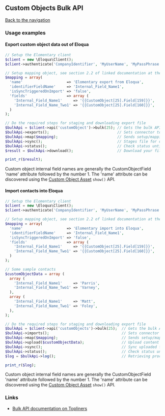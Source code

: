## Custom Objects Bulk API
[Back to the navigation](index.md)

### Usage examples

#### Export custom object data out of Eloqua
```php
// Setup the Elomentary client
$client = new \Eloqua\Client();
$client->authenticate('CompanyIdentifier', 'MyUserName', 'MyPassPhrase', 'https://secure.p03.eloqua.com/API/Bulk');

// Setup mapping object, see section 2.2 of linked documentation at the end of this doc
$mapping = array(
  'name'                    => 'Elomentary export from Eloqua',
  'identifierFieldName'     => 'Internal_Field_Name1',
  'isSyncTriggeredOnImport' => 'false',
  'fields'                  => array (
    'Internal_Field_Name1'     => '{{CustomObject[25].Field[159]}}',
    'Internal_Field_Name_Two1' => '{{CustomObject[25].Field[160]}}',
  )
);

// Do the required steps for staging and downloading export file
$bulkApi = $client->api('customObject')->bulk(25); // Gets the bulk API connector for custom object with id=25
$bulkApi->exports();                               // Sets connector to 'export' mode.
$bulkApi->map($mapping);                           // Sends setup/mapping array to Eloqua
$bulkApi->sync();                                  // Stages file for download
$bulkApi->status();                                // Check status until processing is finished
$result = $bulkApi->download();                    // Download your file

print_r($result);
```

Custom object internal field names are generally the CustomObjectField 'name'
attribute followed by the number 1.  The 'name' attribute can be discovered
using the [Custom Object Asset](../custom-objects.md) `show()` API.

#### Import contacts into Eloqua
```php
// Setup the Elomentary client
$client = new \Eloqua\Client();
$client->authenticate('CompanyIdentifier', 'MyUserName', 'MyPassPhrase', 'https://secure.p03.eloqua.com/API/Bulk');

// Setup mapping object, see section 2.2 of linked documentation at the end of this doc
$mapping = array(
  'name'                    => 'Elomentary import into Eloqua',
  'identifierFieldName'     => 'Internal_Field_Name1',
  'isSyncTriggeredOnImport' => 'false',
  'fields'                  => array (
    'Internal_Field_Name1'     => '{{CustomObject[25].Field[159]}}',
    'Internal_Field_Name_Two1' => '{{CustomObject[25].Field[160]}}',
  )
);

// Some sample contacts
$customObjectData = array (
  array (
    'Internal_Field_Name1'     => 'Parris',
    'Internal_Field_Name_Two1' => 'Varney',
  ),
  array (
    'Internal_Field_Name1'     => 'Matt',
    'Internal_Field_Name_Two1' => 'Foley',
  ),
);

// Do the required steps for staging and downloading export file
$bulkApi = $client->api('customObjects')->bulk(25);  // Gets the bulk API connector for custom object with id=25
$bulkApi->imports();                                 // Sets connector to 'import' mode.
$bulkApi->map($mapping);                             // Sends setup/mapping array to Eloqua
$bulkApi->upload($customObjectData);                 // Upload content to Eloqua staging area
$bulkApi->sync();                                    // Sync uploaded files your custom data object
$bulkApi->status();                                  // Check status until processing is finished
$log = $bulkApi->log();                              // Retrieving processing log

print_r($log);
```

Custom object internal field names are generally the CustomObjectField 'name'
attribute followed by the number 1.  The 'name' attribute can be discovered
using the [Custom Object Asset](../custom-objects.md) `show()` API.

### Links

* [Bulk API documentation on Topliners](http://topliners.eloqua.com/docs/DOC-6918)

